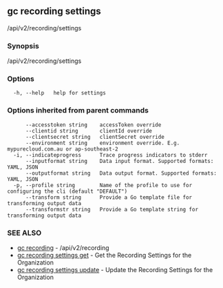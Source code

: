 ## gc recording settings

/api/v2/recording/settings

### Synopsis

/api/v2/recording/settings

### Options

```
  -h, --help   help for settings
```

### Options inherited from parent commands

```
      --accesstoken string    accessToken override
      --clientid string       clientId override
      --clientsecret string   clientSecret override
      --environment string    environment override. E.g. mypurecloud.com.au or ap-southeast-2
  -i, --indicateprogress      Trace progress indicators to stderr
      --inputformat string    Data input format. Supported formats: YAML, JSON
      --outputformat string   Data output format. Supported formats: YAML, JSON
  -p, --profile string        Name of the profile to use for configuring the cli (default "DEFAULT")
      --transform string      Provide a Go template file for transforming output data
      --transformstr string   Provide a Go template string for transforming output data
```

### SEE ALSO

* [gc recording](gc_recording.html)	 - /api/v2/recording
* [gc recording settings get](gc_recording_settings_get.html)	 - Get the Recording Settings for the Organization
* [gc recording settings update](gc_recording_settings_update.html)	 - Update the Recording Settings for the Organization


